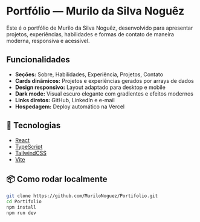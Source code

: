 # Portfólio — Murilo da Silva Noguêz

Este é o portfólio de Murilo da Silva Noguêz, desenvolvido para apresentar projetos, experiências, habilidades e formas de contato de maneira moderna, responsiva e acessível.

## Funcionalidades

- **Seções:** Sobre, Habilidades, Experiência, Projetos, Contato
- **Cards dinâmicos:** Projetos e experiências gerados por arrays de dados
- **Design responsivo:** Layout adaptado para desktop e mobile
- **Dark mode:** Visual escuro elegante com gradientes e efeitos modernos
- **Links diretos:** GitHub, LinkedIn e e-mail
- **Hospedagem:** Deploy automático na Vercel

## 🚀 Tecnologias

- [React](https://react.dev/)
- [TypeScript](https://www.typescriptlang.org/)
- [TailwindCSS](https://tailwindcss.com/)
- [Vite](https://vitejs.dev/)

## 📦 Como rodar localmente

```bash
git clone https://github.com/MuriloNoguez/Portifolio.git
cd Portifolio
npm install
npm run dev
```
